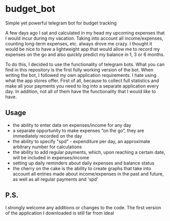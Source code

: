 # budget_bot
Simple yet powerful telegram bot for budget tracking

A few days ago I sat and calculated in my head my upcoming expenses that I would incur during my vacation. Taking into account all income/expenses, counting long-term expenses, etc. always drove me crazy. I thought it would be nice to have a lightweight app that would allow me to record my expenses on the go and also quickly predict my balance in 1, 3 or 6 months.

To do this, I decided to use the functionality of telegram bots. What you can find in this repository is the first fully working version of the bot. When writing the bot, I followed my own application requirements. I hate using what the app stores offer. First of all, because to collect full statistics and make all your payments you need to log into a separate application every day. In addition, not all of them have the functionality that I would like to have.

## Usage
- the ability to enter data on expenses/income for any day 
- a separate opportunity to make expenses “on the go”, they are immediately recorded on the day
- the ability to specify "spd" - expenditure per day, an approximate arbitrary number for calculations
- the ability to add regular payments, which, upon reaching a certain date, will be included in expenses/income
- setting up daily reminders about daily expenses and balance status
- the cherry on the cake is the ability to create graphs that take into account all entries made about income/expenses in the past and future, as well as all regular payments and 'spd'

## P.S.
I strongly welcome any additions or changes to the code. The first version of the application I downloaded is still far from ideal
